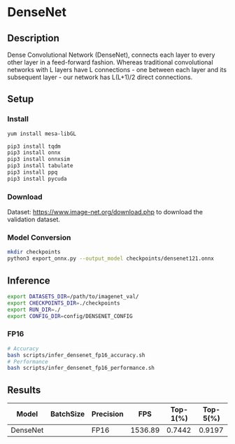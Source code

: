 # DenseNet

## Description
Dense Convolutional Network (DenseNet), connects each layer to every other layer in a feed-forward fashion. Whereas traditional convolutional networks with L layers have L connections - one between each layer and its subsequent layer - our network has L(L+1)/2 direct connections.

## Setup

### Install
```bash
yum install mesa-libGL

pip3 install tqdm
pip3 install onnx
pip3 install onnxsim
pip3 install tabulate
pip3 install ppq
pip3 install pycuda
```

### Download

Dataset: <https://www.image-net.org/download.php> to download the validation dataset.

### Model Conversion
```bash
mkdir checkpoints
python3 export_onnx.py --output_model checkpoints/densenet121.onnx
```

## Inference
```bash
export DATASETS_DIR=/path/to/imagenet_val/
export CHECKPOINTS_DIR=./checkpoints
export RUN_DIR=./
export CONFIG_DIR=config/DENSENET_CONFIG
```
### FP16

```bash
# Accuracy
bash scripts/infer_densenet_fp16_accuracy.sh
# Performance
bash scripts/infer_densenet_fp16_performance.sh
```



## Results

Model    |BatchSize  |Precision |FPS       |Top-1(%)  |Top-5(%)
---------|-----------|----------|----------|----------|--------
DenseNet |           |    FP16  |  1536.89 |   0.7442 |  0.9197


